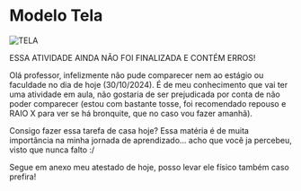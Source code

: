 # Modelo Tela
![TELA](https://github.com/taynarossauro/MODELO_TELA/blob/main/Captura%20de%20Tela%202024-11-03%20às%2018.55.24.png)


ESSA ATIVIDADE AINDA NÃO FOI FINALIZADA E CONTÉM ERROS!

Olá professor, infelizmente não pude comparecer nem ao estágio ou faculdade no dia de hoje (30/10/2024). É de meu conhecimento que vai ter uma atividade em aula, não gostaria de ser prejudicada por conta de não poder comparecer (estou com bastante tosse, foi recomendado repouso e RAIO X para ver se há bronquite, que no caso vou fazer amanhã).

Consigo fazer essa tarefa de casa hoje? Essa matéria é de muita importância na minha jornada de aprendizado... acho que você ja percebeu, visto que nunca falto :/

Segue em anexo meu atestado de hoje, posso levar ele físico também caso prefira!
